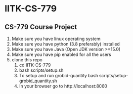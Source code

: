 # IITK-CS-779
## CS-779 Course Project
1. Make sure you have linux operating system
1. Make sure you have python (3.8 preferably) installed 
1. Make sure you have Java (Open JDK version >=15.0)
1. Make sure you have pip enabled for all the users
1. clone this repo
    1. cd IITK-CS-779
    1. bash scripts/setup.sh
    1. To setup and run grobid-quantity bash scripts/setup-grobid_quantity.sh
    1. In your browser go to http://localhost:8060


